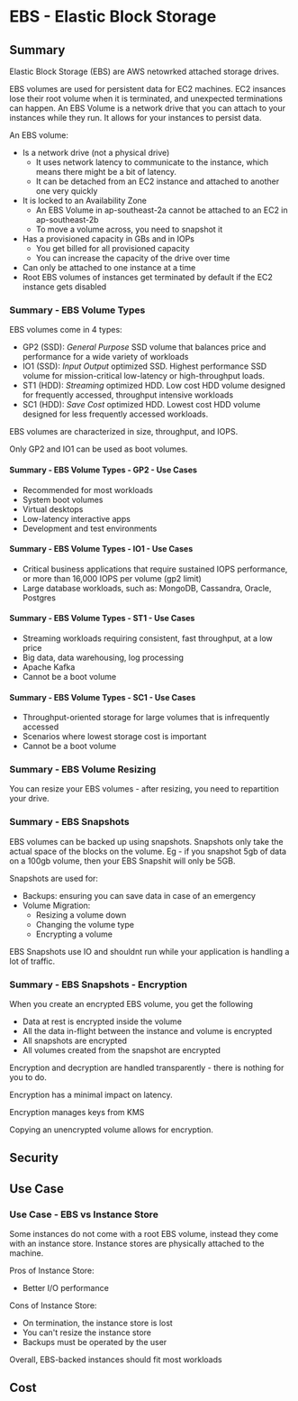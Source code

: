 # EBS - Elastic Block Storage

## Summary

Elastic Block Storage (EBS) are AWS netowrked attached storage drives.

EBS volumes are used for persistent data for EC2 machines. EC2 insances lose their root volume when it is terminated, and unexpected terminations can happen. An EBS Volume is a network drive that you can attach to your instances while they run. It allows for your instances to persist data.

An EBS volume:

- Is a network drive (not a physical drive)
  - It uses network latency to communicate to the instance, which means there might be a bit of latency.
  - It can be detached from an EC2 instance and attached to another one very quickly
- It is locked to an Availability Zone
  - An EBS Volume in ap-southeast-2a cannot be attached to an EC2 in ap-southeast-2b
  - To move a volume across, you need to snapshot it
- Has a provisioned capacity in GBs and in IOPs
  - You get billed for all provisioned capacity
  - You can increase the capacity of the drive over time
- Can only be attached to one instance at a time
- Root EBS volumes of instances get terminated by default if the EC2 instance gets disabled

### Summary - EBS Volume Types

EBS volumes come in 4 types:

- GP2 (SSD): *General Purpose* SSD volume that balances price and performance for a wide variety of workloads
- IO1 (SSD): *Input Output* optimized SSD. Highest performance SSD volume for mission-critical low-latency or high-throughput loads.
- ST1 (HDD): *Streaming* optimized HDD. Low cost HDD volume designed for frequently accessed, throughput intensive workloads
- SC1 (HDD): *Save Cost* optimized HDD. Lowest cost HDD volume designed for less frequently accessed workloads.

EBS volumes are characterized in size, throughput, and IOPS.

Only GP2 and IO1 can be used as boot volumes.

#### Summary - EBS Volume Types - GP2 - Use Cases

- Recommended for most workloads
- System boot volumes
- Virtual desktops
- Low-latency interactive apps
- Development and test environments

#### Summary - EBS Volume Types - IO1 - Use Cases

- Critical business applications that require sustained IOPS performance, or more than 16,000 IOPS per volume (gp2 limit)
- Large database workloads, such as: MongoDB, Cassandra, Oracle, Postgres

#### Summary - EBS Volume Types - ST1 - Use Cases

- Streaming workloads requiring consistent, fast throughput, at a low price
- Big data, data warehousing, log processing
- Apache Kafka
- Cannot be a boot volume

#### Summary - EBS Volume Types - SC1 - Use Cases

- Throughput-oriented storage for large volumes that is infrequently accessed
- Scenarios where lowest storage cost is important
- Cannot be a boot volume

### Summary - EBS Volume Resizing

You can resize your EBS volumes - after resizing, you need to repartition your drive.

### Summary - EBS Snapshots

EBS volumes can be backed up using snapshots. Snapshots only take the actual space of the blocks on the volume. Eg - if you snapshot 5gb of data on a 100gb volume, then your EBS Snapshit will only be 5GB.

Snapshots are used for:

- Backups: ensuring you can save data in case of an emergency
- Volume Migration:
  - Resizing a volume down
  - Changing the volume type
  - Encrypting a volume

EBS Snapshots use IO and shouldnt run while your application is handling a lot of traffic.

### Summary - EBS Snapshots - Encryption

When you create an encrypted EBS volume, you get the following

- Data at rest is encrypted inside the volume
- All the data in-flight between the instance and volume is encrypted
- All snapshots are encrypted
- All volumes created from the snapshot are encrypted

Encryption and decryption are handled transparently - there is nothing for you to do.

Encryption has a minimal impact on latency.

Encryption manages keys from KMS

Copying an unencrypted volume allows for encryption.

## Security

## Use Case

### Use Case - EBS vs Instance Store

Some instances do not come with a root EBS volume, instead they come with an instance store. Instance stores are physically attached to the machine.

Pros of Instance Store:

- Better I/O performance

Cons of Instance Store:

- On termination, the instance store is lost
- You can't resize the instance store
- Backups must be operated by the user

Overall, EBS-backed instances should fit most workloads

## Cost
